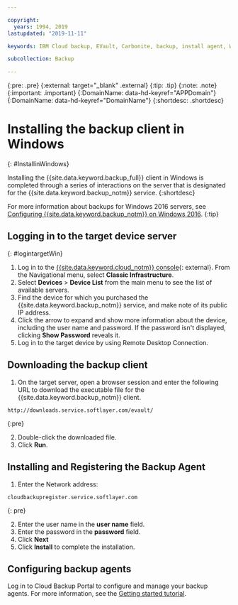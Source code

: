 ```yaml
---

copyright:
  years: 1994, 2019
lastupdated: "2019-11-11"

keywords: IBM Cloud backup, EVault, Carbonite, backup, install agent, Windows

subcollection: Backup

---
```

{:pre: .pre}
{:external: target="_blank" .external}
{:tip: .tip}
{:note: .note}
{:important: .important}
{:DomainName: data-hd-keyref="APPDomain"}
{:DomainName: data-hd-keyref="DomainName"}
{:shortdesc: .shortdesc}

# Installing the backup client in Windows
{: #InstallinWindows}

Installing the {{site.data.keyword.backup_full}} client in Windows is completed through a series of interactions on the server that is designated for the {{site.data.keyword.backup_notm}} service.
{:shortdesc}

For more information about backups for Windows 2016 servers, see [Configuring {{site.data.keyword.backup_notm}} on Windows 2016](/docs/infrastructure/Backup?topic=Backup-InstallinWindows2016).
{:tip}

## Logging in to the target device server
{: #logintargetWin}

1. Log in to the [{{site.data.keyword.cloud_notm}} console](https://{DomainName}){: external}. From the Navigational menu, select **Classic Infrastructure**.
2. Select **Devices** > **Device List** from the main menu to see the list of available servers.
3. Find the device for which you purchased the {{site.data.keyword.backup_notm}} service, and make note of its public IP address.
4. Click the arrow to expand and show more information about the device, including the user name and password. If the password isn't displayed, clicking **Show Password** reveals it.
5. Log in to the target device by using Remote Desktop Connection.

## Downloading the backup client

1. On the target server, open a browser session and enter the following URL to download the executable file for the {{site.data.keyword.backup_notm}} client. <br/>
  ```
  http://downloads.service.softlayer.com/evault/
  ```
  {:pre}

2. Double-click the downloaded file.
3. Click **Run**.


## Installing and Registering the Backup Agent

1. Enter the Network address: <br />
  ```
  cloudbackupregister.service.softlayer.com
  ```
  {: pre}

2. Enter the user name in the **user name** field.
3. Enter the password in the **password** field.
6. Click **Next**
7. Click **Install** to complete the installation.

## Configuring backup agents

Log in to Cloud Backup Portal to configure and manage your backup agents. For more information, see the [Getting started tutorial](/docs/infrastructure/Backup?topic=Backup-getting-started#getting-started).
